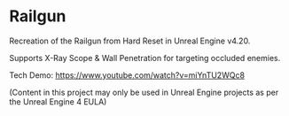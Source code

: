 # Railgun

Recreation of the Railgun from Hard Reset in Unreal Engine v4.20.

Supports X-Ray Scope & Wall Penetration for targeting occluded enemies.

Tech Demo: https://www.youtube.com/watch?v=miYnTU2WQc8

(Content in this project may only be used in Unreal Engine projects as per the Unreal Engine 4 EULA)
